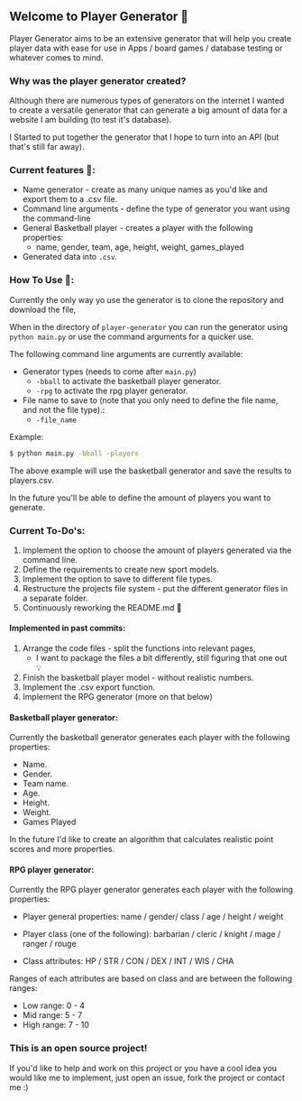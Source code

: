 ## Welcome to Player Generator :information_desk_person:

Player Generator aims to be an extensive generator that will help you create player data with ease for use in Apps / board games / database testing or whatever comes to mind.

### Why was the player generator created?

Although there are numerous types of generators on the internet I wanted to create a versatile generator that can generate a big amount of data for a website I am building (to test it's database).

I Started to put together the generator that I hope to turn into an API (but that's still far away).



### Current features :rocket::

- Name generator - create as many unique names as you'd like and export them to a .csv file.
- Command line arguments - define the type of generator you want using the command-line
- General Basketball player - creates a player with the following properties:
  - name, gender, team, age, height, weight, games_played
- Generated data into `.csv`.



### How To Use :wrench::

Currently the only way yo use the generator is to clone the repository and download the file,

When in the directory of `player-generator` you can run the generator using `python main.py` or use the command arguments for a quicker use.

The following command line arguments are currently available:

- Generator types (needs to come after `main.py`)
  - `-bball` to activate the basketball player generator.
  - `-rpg` to activate the rpg player generator.
- File name to save to (note that you only need to define the file name, and not the file type).:
  - `-file_name`

Example:

```bash
$ python main.py -bball -players
```

The above example will use the basketball generator and save the results to players.csv.

In the future you'll be able to define the amount of players you want to generate.



### Current To-Do's:

1. Implement the option to choose the amount of players generated via the command line.
3. Define the requirements to create new sport models.
4. Implement the option to save to different file types.
4. Restructure the projects file system - put the different generator files in a separate folder.
5. Continuously reworking the README.md :raised_hands:



#### Implemented in past commits:

1. Arrange the code files - split the functions into relevant pages,
   - I want to package the files a bit differently, still figuring that one out :bulb:
2. Finish the basketball player model - without realistic numbers.
3. Implement the .csv export function.
4. Implement the RPG generator (more on that below)



#### Basketball player generator:

Currently the basketball generator generates each player with the following properties:

- Name.
- Gender.
- Team name.
- Age.
- Height.
- Weight.
- Games Played

In the future I'd like to create an algorithm that calculates realistic point scores and more properties.



#### RPG player generator:

Currently the RPG player generator generates each player with the following properties:

- Player general properties: name / gender/ class / age / height / weight

- Player class (one of the following): barbarian / cleric / knight / mage / ranger / rouge
- Class attributes: HP / STR / CON / DEX / INT / WIS / CHA

Ranges of each attributes are based on class and are between the following ranges:

- Low range: 0 - 4
- Mid range: 5 - 7
- High range: 7 - 10



### This is an open source project!

If you'd like to help and work on this project or you have a cool idea you would like me to implement, just open an issue, fork the project or contact me :)

